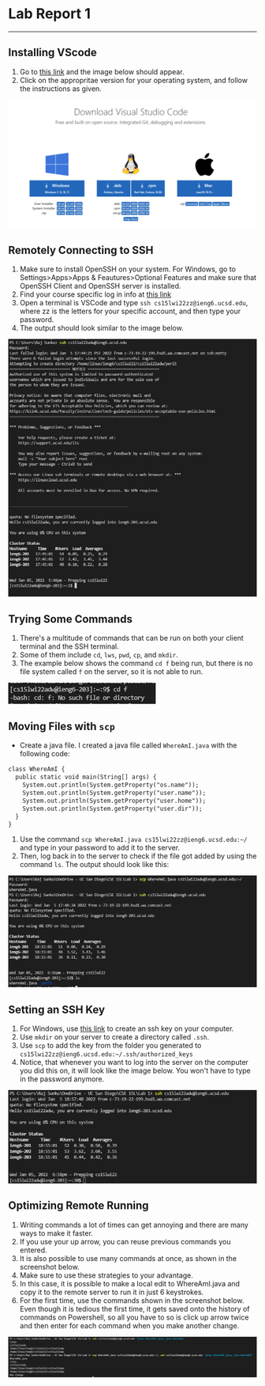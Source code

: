 # Lab Report 1

***

## Installing VScode

1. Go to [this link](https://code.visualstudio.com/download) and the image below should appear.
2. Click on the appropritae version for your operating system, and follow the instructions as given.

![Image](Week2SS2.PNG)

## Remotely Connecting to SSH

1. Make sure to install OpenSSH on your system. For Windows, go to Settings>Apps>Apps & Feautures>Optional Features and make sure that OpenSSH Client and OpenSSH server is installed.
2. Find your course specific log in info at [this link](https://sdacs.ucsd.edu/~icc/index.php)
3. Open a terminal is VSCode and type `ssh cs15lwi22zz@ieng6.ucsd.edu`, where zz is the letters for your specific account, and then type your password.
4. The output should look similar to the image below.

![Image](Week2SS3.png)

## Trying Some Commands

1. There's a multitude of commands that can be run on both your client terminal and the SSH terminal.
2. Some of them include `cd`, `lws`, `pwd`, `cp`, and `mkdir`.
3. The example below shows the command `cd f` being run, but there is no file system called `f` on the server, so it is not able to run.

![Image](Week2SS4.png)

## Moving Files with `scp`

* Create a java file. I created a java file called `WhereAmI.java` with the following code:

```
class WhereAmI {
  public static void main(String[] args) {
    System.out.println(System.getProperty("os.name"));
    System.out.println(System.getProperty("user.name"));
    System.out.println(System.getProperty("user.home"));
    System.out.println(System.getProperty("user.dir"));
  }
}
```

1. Use the command `scp WhereAmI.java cs15lwi22zz@ieng6.ucsd.edu:~/` and type in your password to add it to the server.
2. Then, log back in to the server to check if the file got added by using the command `ls`. The output should look like this:

![Image](Week2SS5.png)

## Setting an SSH Key

1. For Windows, use [this link](https://docs.microsoft.com/en-us/windows-server/administration/openssh/openssh_keymanagement#user-key-generation) to create an ssh key on your computer.
2. Use `mkdir` on your server to create a directory called `.ssh`.
3. Use `scp` to add the key from the folder you generated to `cs15lwi22zz@ieng6.ucsd.edu:~/.ssh/authorized_keys`
4. Notice, that whenever you want to log into the server on the computer you did this on, it will look like the image below. You won't have to type in the password anymore.

![Image](Week2SS6.png)

## Optimizing Remote Running

1. Writing commands a lot of times can get annoying and there are many ways to make it faster.
2. If you use your up arrow, you can reuse previous commands you entered.
3. It is also possible to use many commands at once, as shown in the screenshot below.
4. Make sure to use these strategies to your advantage.
5. In this case, it is possible to make a local edit to WhereAmI.java and copy it to the remote server to run it in just 6 keystrokes.
6. For the first time, use the commands shown in the screenshot below. Even though it is tedious the first time, it gets saved onto the history of commands on Powershell, so all you have to so is click up arrow twice and then enter for each command when you make another change.

![Image](Week2SS7.PNG)